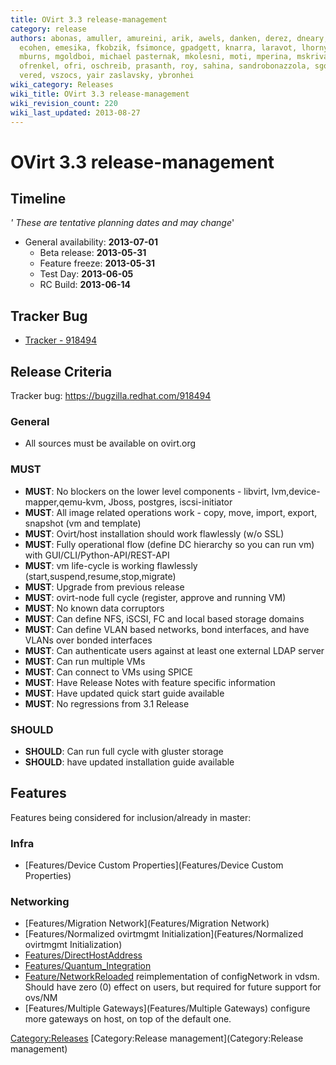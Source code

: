 ```yaml
---
title: OVirt 3.3 release-management
category: release
authors: abonas, amuller, amureini, arik, awels, danken, derez, dneary, doron, dpkshetty,
  ecohen, emesika, fkobzik, fsimonce, gpadgett, knarra, laravot, lhornyak, lpeer,
  mburns, mgoldboi, michael pasternak, mkolesni, moti, mperina, mskrivan, netbulae,
  ofrenkel, ofri, oschreib, prasanth, roy, sahina, sandrobonazzola, sgotliv, tjelinek,
  vered, vszocs, yair zaslavsky, ybronhei
wiki_category: Releases
wiki_title: OVirt 3.3 release-management
wiki_revision_count: 220
wiki_last_updated: 2013-08-27
---
```


# OVirt 3.3 release-management

## Timeline

*' These are tentative planning dates and may change*'

*   General availability: **2013-07-01**
    -   Beta release: **2013-05-31**
    -   Feature freeze: **2013-05-31**
    -   Test Day: **2013-06-05**
    -   RC Build: **2013-06-14**

## Tracker Bug

*   [Tracker - 918494](https://bugzilla.redhat.com/show_bug.cgi?id=918494)

## Release Criteria

Tracker bug: <https://bugzilla.redhat.com/918494>

### General

*   All sources must be available on ovirt.org

### MUST

*   **MUST**: No blockers on the lower level components - libvirt, lvm,device-mapper,qemu-kvm, Jboss, postgres, iscsi-initiator
*   **MUST**: All image related operations work - copy, move, import, export, snapshot (vm and template)
*   **MUST**: Ovirt/host installation should work flawlessly (w/o SSL)
*   **MUST**: Fully operational flow (define DC hierarchy so you can run vm) with GUI/CLI/Python-API/REST-API
*   **MUST**: vm life-cycle is working flawlessly (start,suspend,resume,stop,migrate)
*   **MUST**: Upgrade from previous release
*   **MUST**: ovirt-node full cycle (register, approve and running VM)
*   **MUST**: No known data corruptors
*   **MUST**: Can define NFS, iSCSI, FC and local based storage domains
*   **MUST**: Can define VLAN based networks, bond interfaces, and have VLANs over bonded interfaces
*   **MUST**: Can authenticate users against at least one external LDAP server
*   **MUST**: Can run multiple VMs
*   **MUST**: Can connect to VMs using SPICE
*   **MUST**: Have Release Notes with feature specific information
*   **MUST**: Have updated quick start guide available
*   **MUST**: No regressions from 3.1 Release

### SHOULD

*   **SHOULD**: Can run full cycle with gluster storage
*   **SHOULD**: have updated installation guide available

## Features

Features being considered for inclusion/already in master:

### Infra

*   [Features/Device Custom Properties](Features/Device Custom Properties)

### Networking

*   [Features/Migration Network](Features/Migration Network)
*   [Features/Normalized ovirtmgmt Initialization](Features/Normalized ovirtmgmt Initialization)
*   [Features/DirectHostAddress](Features/DirectHostAddress)
*   [Features/Quantum_Integration](Features/Quantum_Integration)
*   [Feature/NetworkReloaded](Feature/NetworkReloaded) reimplementation of configNetwork in vdsm. Should have zero (0) effect on users, but required for future support for ovs/NM
*   [Features/Multiple Gateways](Features/Multiple Gateways) configure more gateways on host, on top of the default one.

<Category:Releases> [Category:Release management](Category:Release management)
